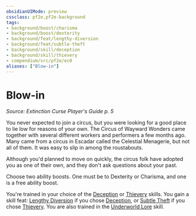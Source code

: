 ```yaml
---
obsidianUIMode: preview
cssclass: pf2e,pf2e-background
tags:
- background/boost/charisma
- background/boost/dexterity
- background/feat/lengthy-diversion
- background/feat/subtle-theft
- background/skill/deception
- background/skill/thievery
- compendium/src/pf2e/ec0
aliases: ["Blow-in"]
---
```

# Blow-in
*Source: Extinction Curse Player's Guide p. 5*  

You never expected to join a circus, but you were looking for a good place to lie low for reasons of your own. The Circus of Wayward Wonders came together with several different workers and performers a few months ago. Many came from a circus in Escadar called the Celestial Menagerie, but not all of them. It was easy to slip in among the roustabouts.

Although you'd planned to move on quickly, the circus folk have adopted you as one of their own, and they don't ask questions about your past.

Choose two ability boosts. One must be to Dexterity or Charisma, and one is a free ability boost.

You're trained in your choice of the [Deception](/compendium/skills.md#Deception) or [Thievery](/compendium/skills.md#Thievery) skills. You gain a skill feat: [Lengthy Diversion](/compendium/feats/lengthy-diversion.md) if you chose [Deception](/compendium/skills.md#Deception), or [Subtle Theft](/compendium/feats/subtle-theft.md) if you chose [Thievery](/compendium/skills.md#Thievery). You are also trained in the [Underworld Lore](/compendium/skills.md#Lore) skill.